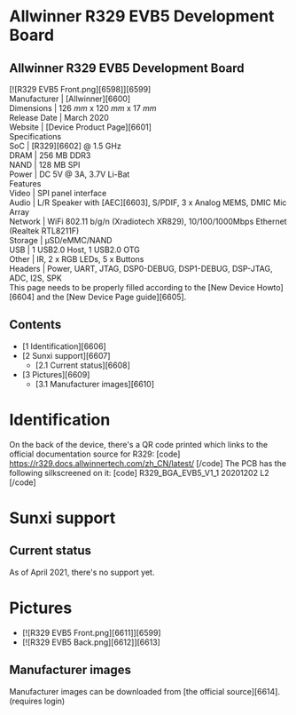 # Allwinner R329 EVB5 Development Board
Allwinner R329 EVB5 Development Board  
---  
[![R329 EVB5 Front.png][6598]][6599]  
Manufacturer |  [Allwinner][6600]  
Dimensions |  126 _mm_ x 120 _mm_ x 17 _mm_  
Release Date |  March 2020   
Website |  [Device Product Page][6601]  
Specifications   
SoC |  [R329][6602] @ 1.5 GHz   
DRAM |  256 MB DDR3   
NAND |  128 MB SPI   
Power |  DC 5V @ 3A, 3.7V Li-Bat   
Features   
Video |  SPI panel interface   
Audio |  L/R Speaker with [AEC][6603], S/PDIF, 3 x Analog MEMS, DMIC Mic Array   
Network |  WiFi 802.11 b/g/n (Xradiotech XR829), 10/100/1000Mbps Ethernet (Realtek RTL8211F)   
Storage |  µSD/eMMC/NAND   
USB |  1 USB2.0 Host, 1 USB2.0 OTG   
Other |  IR, 2 x RGB LEDs, 5 x Buttons   
Headers |  Power, UART, JTAG, DSP0-DEBUG, DSP1-DEBUG, DSP-JTAG, ADC, I2S, SPK   
This page needs to be properly filled according to the [New Device Howto][6604] and the [New Device Page guide][6605].
## Contents
  * [1 Identification][6606]
  * [2 Sunxi support][6607]
    * [2.1 Current status][6608]
  * [3 Pictures][6609]
    * [3.1 Manufacturer images][6610]

# Identification
On the back of the device, there's a QR code printed which links to the official documentation source for R329: 
[code] 
    https://r329.docs.allwinnertech.com/zh_CN/latest/
[/code]
The PCB has the following silkscreened on it: 
[code] 
    R329_BGA_EVB5_V1_1
    20201202 L2
[/code]
# Sunxi support
## Current status
As of April 2021, there's no support yet. 
# Pictures
  * [![R329 EVB5 Front.png][6611]][6599]
  * [![R329 EVB5 Back.png][6612]][6613]

## Manufacturer images
Manufacturer images can be downloaded from [the official source][6614]. (requires login)
